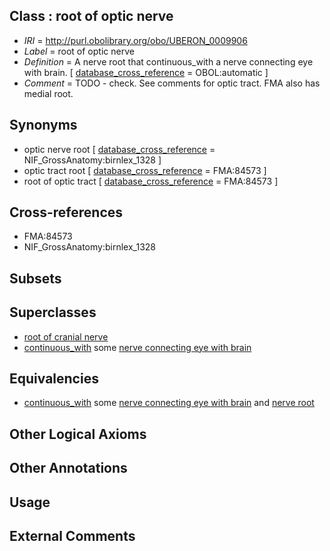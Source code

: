 
## Class : root of optic nerve

 * *IRI* = http://purl.obolibrary.org/obo/UBERON_0009906
 * *Label* = root of optic nerve
 * *Definition* = A nerve root that continuous_with a nerve connecting eye with brain. [ [database_cross_reference](../../ef/oboInOwl#hasDbXref.md) = OBOL:automatic ]
 * *Comment* = TODO - check. See comments for optic tract. FMA also has medial root.

## Synonyms

 * optic nerve root [ [database_cross_reference](../../ef/oboInOwl#hasDbXref.md) = NIF_GrossAnatomy:birnlex_1328 ]
 * optic tract root [ [database_cross_reference](../../ef/oboInOwl#hasDbXref.md) = FMA:84573 ]
 * root of optic tract [ [database_cross_reference](../../ef/oboInOwl#hasDbXref.md) = FMA:84573 ]

## Cross-references

 * FMA:84573
 * NIF_GrossAnatomy:birnlex_1328

## Subsets


## Superclasses

 * [root of cranial nerve](../../UBERON/43/UBERON_0006843.md)
 * [continuous_with](../../FMA/72/FMA_85972.md) some [nerve connecting eye with brain](../../UBERON/04/UBERON_0004904.md)

## Equivalencies

 * [continuous_with](../../FMA/72/FMA_85972.md) some [nerve connecting eye with brain](../../UBERON/04/UBERON_0004904.md) and [nerve root](../../UBERON/11/UBERON_0002211.md)

## Other Logical Axioms


## Other Annotations


## Usage


## External Comments


